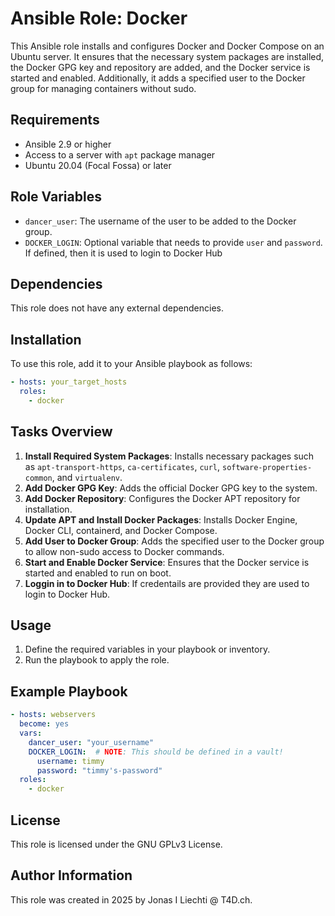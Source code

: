 # Ansible Role: Docker

This Ansible role installs and configures Docker and Docker Compose on an Ubuntu server. It ensures that the necessary system packages are installed, the Docker GPG key and repository are added, and the Docker service is started and enabled. Additionally, it adds a specified user to the Docker group for managing containers without sudo.

## Requirements

- Ansible 2.9 or higher
- Access to a server with `apt` package manager
- Ubuntu 20.04 (Focal Fossa) or later

## Role Variables

- `dancer_user`: The username of the user to be added to the Docker group.
- `DOCKER_LOGIN`: Optional variable that needs to provide `user` and `password`. If defined, then it is used to login to Docker Hub

## Dependencies

This role does not have any external dependencies.

## Installation

To use this role, add it to your Ansible playbook as follows:

```yaml
- hosts: your_target_hosts
  roles:
    - docker
```

## Tasks Overview

1. **Install Required System Packages**: Installs necessary packages such as `apt-transport-https`, `ca-certificates`, `curl`, `software-properties-common`, and `virtualenv`.
2. **Add Docker GPG Key**: Adds the official Docker GPG key to the system.
3. **Add Docker Repository**: Configures the Docker APT repository for installation.
4. **Update APT and Install Docker Packages**: Installs Docker Engine, Docker CLI, containerd, and Docker Compose.
5. **Add User to Docker Group**: Adds the specified user to the Docker group to allow non-sudo access to Docker commands.
6. **Start and Enable Docker Service**: Ensures that the Docker service is started and enabled to run on boot.
7. **Loggin in to Docker Hub**: If credentails are provided they are used to login to Docker Hub.

## Usage

1. Define the required variables in your playbook or inventory.
2. Run the playbook to apply the role.

## Example Playbook

```yaml
- hosts: webservers
  become: yes
  vars:
    dancer_user: "your_username"
    DOCKER_LOGIN:  # NOTE: This should be defined in a vault!
      username: timmy
      password: "timmy's-password"
  roles:
    - docker
```

## License

This role is licensed under the GNU GPLv3 License.

## Author Information

This role was created in 2025 by Jonas I Liechti @ T4D.ch.
